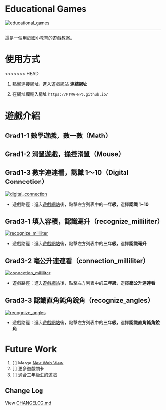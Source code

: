 # Educational Games

![educational_games](https://img.shields.io/github/v/tag/PTWA-NPO/PTWA-NPO.github.io)

---
這是一個用於國小教育的遊戲教案。

# 使用方式

[//]: # (TODO demo gif)

<<<<<<< HEAD
1. 點擊連接網址，進入遊戲網站
    [**連結網址**](https://PTWA-NPO.github.io/)

2. 在網址欄輸入網址
    `https://PTWA-NPO.github.io/`

[//]: # (TODO demo gif)


# 遊戲介紹

## Grad1-1 數學遊戲，數一數（Math）

[//]: # (TODO write game information)

## Grad1-2 滑鼠遊戲，操控滑鼠（Mouse）

[//]: # (TODO write game information)

## Grad1-3 數字連連看，認識 1～10（Digital Connection）
[![digital_connection](https://img.shields.io/badge/digital_connection-v0.1.0-blue.svg)](./digital_connection)

- 遊戲路徑：進入[遊戲網站](https://PTWA-NPO.github.io/)後，點擊左方列表中的**一年級**，選擇**認識 1~10**

## Grad3-1 填入容積，認識毫升（recognize_milliliter）
[![recognize_milliliter](https://img.shields.io/badge/recognize_milliliter-v0.1.4-blue.svg)](./recognize_milliliter)

- 遊戲路徑：進入[遊戲網站](https://PTWA-NPO.github.io/)後，點擊左方列表中的**三年級**，選擇**認識毫升**

## Grad3-2 毫公升連連看（connection_milliliter）
[![connection_milliliter](https://img.shields.io/badge/connection_milliliter-v0.1.4-blue.svg)](./connection_milliliter)

- 遊戲路徑：進入[遊戲網站](https://PTWA-NPO.github.io/)後，點擊左方列表中的**三年級**，選擇**毫公升連連看**

## Grad3-3 認識直角鈍角銳角（recognize_angles）
[![recognize_angles](https://img.shields.io/badge/recognize_angles-v0.1.0-blue.svg)](./recognize_angles)

- 遊戲路徑：進入[遊戲網站](https://PTWA-NPO.github.io/)後，點擊左方列表中的**三年級**，選擇**認識直角鈍角銳角**

# Future Work

1. [ ] Merge [New Web View](https://aaronsutemp.github.io/)
2. [ ] 更多遊戲關卡
4. [ ] 適合三年級生的遊戲

## Change Log

View [CHANGELOG.md](./CHANGELOG.md)
